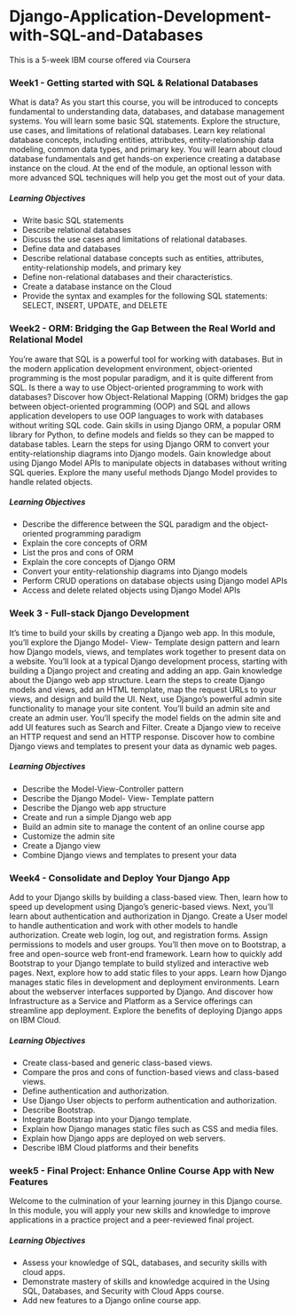 # Django-Application-Development-with-SQL-and-Databases
This is a 5-week IBM course offered via Coursera

### Week1 - Getting started with SQL & Relational Databases

What is data? As you start this course, you will be introduced to concepts fundamental to understanding data, databases, and database management systems. You will learn some basic SQL statements. Explore the structure, use cases, and limitations of relational databases. Learn key relational database concepts, including entities, attributes, entity-relationship data modeling, common data types, and primary key. You will learn about cloud database fundamentals and get hands-on experience creating a database instance on the cloud. At the end of the module, an optional lesson with more advanced SQL techniques will help you get the most out of your data.
##### Learning Objectives
- Write basic SQL statements
- Describe relational databases
- Discuss the use cases and limitations of relational databases.
- Define data and databases
- Describe relational database concepts such as entities, attributes, entity-relationship models, and primary key
- Define non-relational databases and their characteristics.
- Create a database instance on the Cloud
- Provide the syntax and examples for the following SQL statements: SELECT, INSERT, UPDATE, and DELETE

### Week2 - ORM: Bridging the Gap Between the Real World and Relational Model

You’re aware that SQL is a powerful tool for working with databases. But in the modern application development environment, object-oriented programming is the most popular paradigm, and it is quite different from SQL. Is there a way to use Object-oriented programming to work with databases? Discover how Object-Relational Mapping (ORM) bridges the gap between object-oriented programming (OOP) and SQL and allows application developers to use OOP languages to work with databases without writing SQL code. Gain skills in using Django ORM, a popular ORM library for Python, to define models and fields so they can be mapped to database tables. Learn the steps for using Django ORM to convert your entity-relationship diagrams into Django models. Gain knowledge about using Django Model APIs to manipulate objects in databases without writing SQL queries. Explore the many useful methods Django Model provides to handle related objects.
##### Learning Objectives
- Describe the difference between the SQL paradigm and the object-oriented programming paradigm
- Explain the core concepts of ORM
- List the pros and cons of ORM
- Explain the core concepts of Django ORM
- Convert your entity-relationship diagrams into Django models
- Perform CRUD operations on database objects using Django model APIs
- Access and delete related objects using Django Model APIs

### Week 3 - Full-stack Django Development

It’s time to build your skills by creating a Django web app. In this module, you’ll explore the Django Model- View- Template design pattern and learn how Django models, views, and templates work together to present data on a website. You’ll look at a typical Django development process, starting with building a Django project and creating and adding an app. Gain knowledge about the Django web app structure. Learn the steps to create Django models and views, add an HTML template, map the request URLs to your views, and design and build the UI. Next, use Django’s powerful admin site functionality to manage your site content. You’ll build an admin site and create an admin user. You’ll specify the model fields on the admin site and add UI features such as Search and Filter. Create a Django view to receive an HTTP request and send an HTTP response. Discover how to combine Django views and templates to present your data as dynamic web pages.
##### Learning Objectives
- Describe the Model-View-Controller pattern
- Describe the Django Model- View- Template pattern
- Describe the Django web app structure
- Create and run a simple Django web app
- Build an admin site to manage the content of an online course app
- Customize the admin site
- Create a Django view
- Combine Django views and templates to present your data

### Week4 - Consolidate and Deploy Your Django App

Add to your Django skills by building a class-based view. Then, learn how to speed up development using Django’s generic-based views. Next, you’ll learn about authentication and authorization in Django. Create a User model to handle authentication and work with other models to handle authorization. Create web login, log out, and registration forms. Assign permissions to models and user groups. You’ll then move on to Bootstrap, a free and open-source web front-end framework. Learn how to quickly add Bootstrap to your Django template to build stylized and interactive web pages. Next, explore how to add static files to your apps. Learn how Django manages static files in development and deployment environments. Learn about the webserver interfaces supported by Django. And discover how Infrastructure as a Service and Platform as a Service offerings can streamline app deployment. Explore the benefits of deploying Django apps on IBM Cloud.
##### Learning Objectives
- Create class-based and generic class-based views.
- Compare the pros and cons of function-based views and class-based views.
- Define authentication and authorization.
- Use Django User objects to perform authentication and authorization.
- Describe Bootstrap.
- Integrate Bootstrap into your Django template.
- Explain how Django manages static files such as CSS and media files.
- Explain how Django apps are deployed on web servers.
- Describe IBM Cloud platforms and their benefits

### week5 - Final Project: Enhance Online Course App with New Features

Welcome to the culmination of your learning journey in this Django course. In this module, you will apply your new skills and knowledge to improve applications in a practice project and a peer-reviewed final project.
##### Learning Objectives
- Assess your knowledge of SQL, databases, and security skills with cloud apps.
- Demonstrate mastery of skills and knowledge acquired in the Using SQL, Databases, and Security with Cloud Apps course.
- Add new features to a Django online course app.

